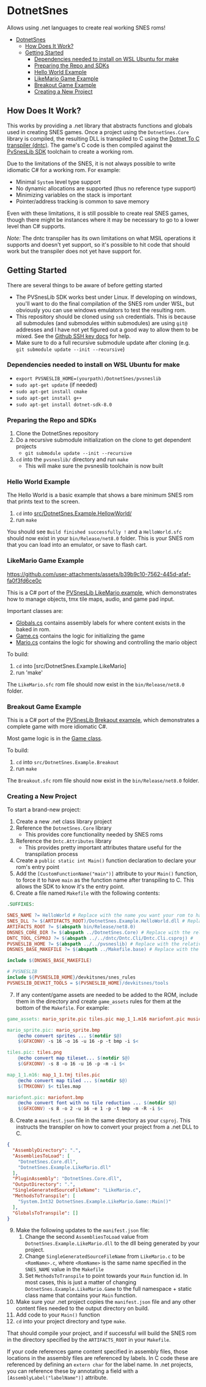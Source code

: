 # DotnetSnes 

Allows using .net languages to create real working SNES roms!

<!-- TOC -->
* [DotnetSnes](#dotnetsnes-)
  * [How Does It Work?](#how-does-it-work)
  * [Getting Started](#getting-started)
    * [Dependencies needed to install on WSL Ubuntu for make](#dependencies-needed-to-install-on-wsl-ubuntu-for-make)
    * [Preparing the Repo and SDKs](#preparing-the-repo-and-sdks)
    * [Hello World Example](#hello-world-example)
    * [LikeMario Game Example](#likemario-game-example)
    * [Breakout Game Example](#breakout-game-example)
    * [Creating a New Project](#creating-a-new-project)
<!-- TOC -->

## How Does It Work?

This works by providing a .net library that abstracts functions and globals used in creating SNES games. Once a
project using the `DotnetSnes.Core` library is compiled, the resulting DLL is transpiled to C using the 
[Dotnet To C transpiler (dntc)](https://github.com/KallDrexx/dntc). The game's C code is then compiled against 
the [PvSnesLib SDK](https://github.com/alekmaul/pvsneslib) toolchain to create a working rom.

Due to the limitations of the SNES, it is not always possible to write idiomatic C# for a working rom. For example:
* Minimal `System` level type support
* No dynamic allocations are supported (thus no reference type support)
* Minimizing variables on the stack is important 
* Pointer/address tracking is common to save memory

Even with these limitations, it is still possible to create real SNES games, though there might be instances where
it may be necessary to go to a lower level than C# supports.

*Note:* The dntc transpiler has its own limitations on what MSIL operations it supports and doesn't yet support, so
it's possible to hit code that should work but the transpiler does not yet have support for.

## Getting Started

There are several things to be aware of before getting started

* The PVSnesLib SDK works best under Linux. If developing on windows, you'll want to do the final compilation of the
   SNES rom under WSL, but obviously you can use windows emulators to test the resulting rom.
* This repository should be cloned using `ssh` credentials. This is because all submodules (and submodules within
   submodules) are using `git@` addresses and I have not yet figured out a good way to allow them to be mixed. See the
   [Github SSH key docs](https://docs.github.com/en/authentication/connecting-to-github-with-ssh/generating-a-new-ssh-key-and-adding-it-to-the-ssh-agent)
   for help.
* Make sure to do a full recursive submodule update after cloning (e.g. `git submodule update --init --recursive`)

### Dependencies needed to install on WSL Ubuntu for make

* `export PVSNESLIB_HOME=(yourpath)/DotnetSnes/pvsneslib`
* `sudo apt-get update` (if needed)
* `sudo apt-get install cmake`
* `sudo apt-get install g++`
* `sudo apt-get install dotnet-sdk-8.0`

### Preparing the Repo and SDKs

1. Clone the DotnetSnes repository
2. Do a recursive submodule initialization on the clone to get dependent projects
   * `git submodule update --init --recursive`
3. `cd` into the `pvsneslib/` directory and run `make`
   * This will make sure the pvsneslib toolchain is now built
   
### Hello World Example

The Hello World is a basic example that shows a bare minimum SNES rom that prints text to the screen.

1. `cd` into [src/DotnetSnes.Example.HellowWorld/](src/DotnetSnes.Example.HelloWorld)
2. run `make`

You should see `Build finished successfully !` and a `HelloWorld.sfc` should now exist in your `bin/Release/net8.0`
folder. This is your SNES rom that you can load into an emulator, or save to flash cart.

### LikeMario Game Example

https://github.com/user-attachments/assets/b39b9c10-7562-445d-afaf-fa0f3fd6ce0c

This is a C# port of the 
[PVSnesLib LikeMario example](https://github.com/alekmaul/pvsneslib/tree/master/snes-examples/games/likemario), which
demonstrates how to manage objects, tmx tile maps, audio, and game pad input.

Important classes are:
* [Globals.cs](src/DotnetSnes.Example.LikeMario/Globals.cs) contains assembly labels for where content exists in the
   baked in rom.
* [Game.cs](src/DotnetSnes.Example.LikeMario/Game.cs) contains the logic for initializing the game
* [Mario.cs](src/DotnetSnes.Example.LikeMario/Mario.cs) contains the logic for showing and controlling the mario object

To build:
1. `cd` into [src/DotnetSnes.Example.LikeMario]
2. run 'make'

The `LikeMario.sfc` rom file should now exist in the `bin/Release/net8.0` folder.

### Breakout Game Example

This is a C# port of the
[PVSnesLib Brekaout example](https://github.com/alekmaul/pvsneslib/tree/master/snes-examples/games/breakout),
which demonstrates a complete game with more idiomatic C#.

Most game logic is in the [Game class](src/DotnetSnes.Example.Breakout/Game.cs).

To build:
1. `cd` into `src/DotnetSnes.Example.Breakout`
2. run `make`

The `Breakout.sfc` rom file should now exist in the `bin/Release/net8.0` folder.

### Creating a New Project

To start a brand-new project:

1. Create a new .net class library project
2. Reference the `DotnetSnes.Core` library
   * This provides core functionality needed by SNES roms
3. Reference the `Dntc.Attributes` library
   * This provides pretty important attributes thatare useful for the transpilation process
4. Create a `public static int Main()` function declaration to declare your rom's entry point
5. Add the `[CustomFunctionName("main")]` attribute to your `Main()` function, to force it to have `main` as the
   function name after transpiling to C. This allows the SDK to know it's the entry point.
6. Create a file named `Makefile` with the following contents:
```makefile
.SUFFIXES:

SNES_NAME ?= HelloWorld # Replace with the name you want your rom to have
SNES_DLL ?= $(ARTIFACTS_ROOT)/DotnetSnes.Example.HelloWorld.dll # Replace with the DLL your csproj will generate
ARTIFACTS_ROOT ?= $(abspath bin/Release/net8.0)
DNSNES_CORE_DIR ?= $(abspath ../DotnetSnes.Core) # Replace with the relative path to the DotnetSnes.Core project
DNTC_TOOL_CSPROJ ?= $(abspath ../../dntc/Dntc.Cli/Dntc.Cli.csproj) #
PVSNESLIB_HOME ?= $(abspath ../../pvsneslib) # Replace with the relative path to the pvsneslib folder from the repo
DNSNES_BASE_MAKEFILE ?= $(abspath ../Makefile.base) # Replace with the relative path to the DotnetSnes Makefile.base file

include $(DNSNES_BASE_MAKEFILE)

# PVSNESLIB
include ${PVSNESLIB_HOME}/devkitsnes/snes_rules
PVSNESLIB_DEVKIT_TOOLS = $(PVSNESLIB_HOME)/devkitsnes/tools
```
7. If any content/game assets are needed to be added to the ROM, include them in the directory and create `game_assets`
   rules for them at the bottom of the `Makefile`.  For example:
```makefile
game_assets: mario_sprite.pic tiles.pic map_1_1.m16 mariofont.pic musics mariojump.brr

mario_sprite.pic: mario_sprite.bmp
	@echo convert sprites ... $(notdir $@)
	$(GFXCONV) -s 16 -o 16 -u 16 -p -t bmp -i $<

tiles.pic: tiles.png
	@echo convert map tileset... $(notdir $@)
	$(GFXCONV) -s 8 -o 16 -u 16 -p -m -i $<

map_1_1.m16: map_1_1.tmj tiles.pic
	@echo convert map tiled ... $(notdir $@)
	$(TMXCONV) $< tiles.map

mariofont.pic: mariofont.bmp
	@echo convert font with no tile reduction ... $(notdir $@)
	$(GFXCONV) -s 8 -o 2 -u 16 -e 1 -p -t bmp -m -R -i $<
```
8. Create a `manifest.json` file in the same directory as your `csproj`. This instructs the transpiler on how to convert
   your project from a .net DLL to C.
```json
{
  "AssemblyDirectory": ".",
  "AssembliesToLoad": [
    "DotnetSnes.Core.dll",
    "DotnetSnes.Example.LikeMario.dll"
  ],
  "PluginAssembly": "DotnetSnes.Core.dll",
  "OutputDirectory": ".",
  "SingleGeneratedSourceFileName": "LikeMario.c",
  "MethodsToTranspile": [
    "System.Int32 DotnetSnes.Example.LikeMario.Game::Main()"
  ],
  "GlobalsToTranspile": []
}
```
9. Make the following updates to the `manifest.json` file:
   1. Change the second `AssembliesToLoad` value from `DotnetSnes.Example.LikeMario.dll` to the dll being generated
      by your project.
   2. Change `SingleGeneratedSourceFileName` from `LikeMario.c` to be `<RomName>.c`, where `<RomName>` is the same
      name specified in the `SNES_NAME` value in the `Makefile`
   3. Set `MethodsToTranspile` to point towards your `Main` function id. In most cases, this is just a matter of
      changing `DotnetSnes.Example.LikeMario.Game` to the full namespace + static class name that contains your
      `Main` function.
10. Make sure your .net project copies the `manifest.json` file and any other content files needed to the output 
   directory on build.
11. Add code to your `Main()` function
12. `cd` into your project directory and type `make`.

That should compile your project, and if successful will build the SNES rom in the directory specified by the 
`ARTIFACTS_ROOT` in your `Makefile`.

If your code references game content specified in assembly files, those locations in the assembly files are referenced
by labels. In C code these are referenced by defining an `extern char` for the label name. In .net projects, you can
reference these by annotating a field with a `[AssemblyLabel("labelName")]` attribute.
